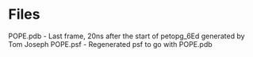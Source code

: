 # Files
POPE.pdb - Last frame, 20ns after the start of petopg_6Ed generated by Tom Joseph
POPE.psf - Regenerated psf to go with POPE.pdb

